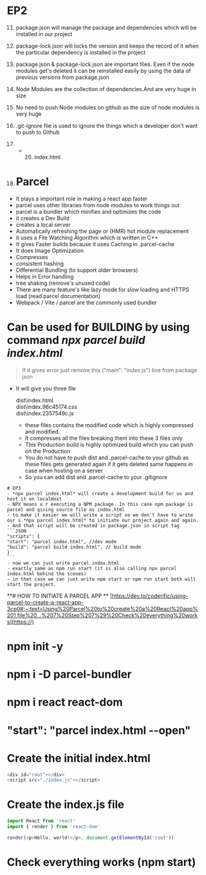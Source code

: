 # EP2
11) package.json will manage the package and dependencies which will be installed in our project
12) package-lock.json will locks the version and keeps the record of it when the particular dependency is installed in the project
13) package.json & package-lock.json are important files. Even if the node modules get's deleted it can be reinstalled easily by using the data of previous versions from package.json
14) Node Modules are the collection of dependencies.And  are very huge in size
15) No need to push Node modules on github as the size of node modules is very huge 
16) .git-ignore file is used to ignore the things which a developer don't want to push to Github
17) - 20) index.html

21) # Parcel
   - It plays a important role in making a react app faster
   - parcel uses other libraries from node modules to work things out 
   - parcel is a bundler which minifies and optimizes the code  
   - it creates a Dev Build 
   - creates a local server
   - Automatically refreshing the page or (HMR) hot module replacement
   - it uses a File Watching Algorithm which is written in C++
   - It gives Faster builds because it uses Caching in .parcel-cache
   - It does Image Optimization
   - Compresses
   - consistent hashing
   - Differential Bundling (to support older browsers)
   - Helps in Error handling
   - tree shaking (remove's unused code)
   - There are many feature's like lazy mode for slow loading and HTTPS load (read parcel documentation)
   - Webpack / Vite / parcel are the commonly used bundler
 
 # Can be used for BUILDING by using command *npx parcel build index.html*
> If it gives error just remove this ("main": "index.js") line from package json
   - It will give you three file 
        
        dist\index.html      
        dist\index.96c45174.css       
        dist\index.2357549c.js 
        
      - these files contains the modified code which is highly compressed and  modified.
      -  It compresses all the files breaking them into these 3 files only 
      -  This Production build is highly optimized build which you can push on the Production

      * You do not have to push dist and .parcel-cache to your github as these files gets generated again if it gets deleted same happens in case when hosting on a server
      *  So you can add dist and .parcel-cache to your .gitignore

    # EP3
    - *npx parcel index.html* will create a development build for us and host it on localHost
    - NPX means u r executing a NPM package. In this case npm package is parcel and giving source file as index.html
    - to make it easier we will write a script so we don't have to write our s *npx parcel index.html* to initiate our project again and again.
    - And that script will be created in package.json in script tag
    ```JSON
    "scripts": {
    "start": "parcel index.html", //dev mode
    "build": "parcel build index.html", // build mode
    }
    ```
    - now we can just write parcel index.html
    - exactly same as npm run start (it is also calling npx parcel index.html behind the scenes) 
    - in that case we can just write npm start or npm run start both will start the project.

**#  HOW TO INITIATE A PARCEL APP **
 [https://dev.to/coderific/using-parcel-to-create-a-react-app-3cp0#:~:text=Using%20Parcel%20to%20create%20a%20React%20app%201,file%20...%207%20Step%207%29%20Check%20everything%20works](https://)
# npm init -y
# npm i -D parcel-bundler
# npm i react react-dom
<!--^ Open the package.json file, and in the "scripts" section add the following "start" script. -->
# "start": "parcel index.html --open" 
# Create the initial index.html
```javascript
<div id="root"></div>
<script src="./index.js"></script>
```

# Create the index.js file
```javascript
import React from 'react'
import { render } from 'react-dom'

render(<p>Hello, world!</p>, document.getElementById('root'))
```

# Check everything works (npm start)